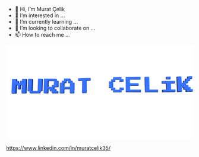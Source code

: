 - 👋 Hi, I’m Murat Çelik
- 👀 I’m interested in ...
- 🌱 I’m currently learning ...
- 💞️ I’m looking to collaborate on ...
- 📫 How to reach me ...

![Alt Text](https://github.com/MuratCelik3506/MuratCelik3506/blob/main/name.gif)




https://www.linkedin.com/in/muratcelik35/
